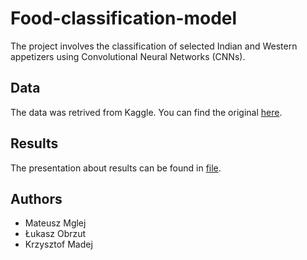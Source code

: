 # Food-classification-model
The project involves the classification of selected Indian and Western appetizers using Convolutional Neural Networks (CNNs).
## Data
The data was retrived from Kaggle. You can find the original [here](https://www.kaggle.com/datasets/harishkumardatalab/food-image-classification-dataset/data).
## Results 
The presentation about results can be found in [file](Report.pdf).
## Authors
* Mateusz Mglej
* Łukasz Obrzut
* Krzysztof Madej
